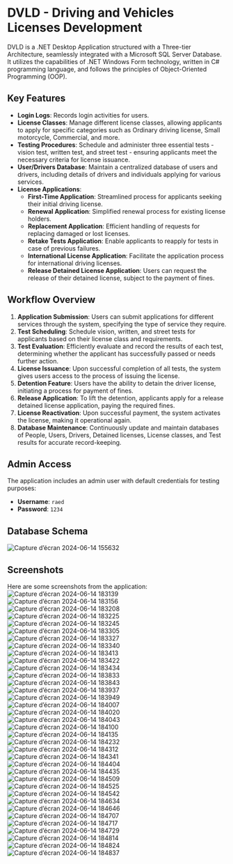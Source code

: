 # DVLD - Driving and Vehicles Licenses Development

DVLD is a .NET Desktop Application structured with a Three-tier Architecture, seamlessly integrated with a Microsoft SQL Server Database. It utilizes the capabilities of .NET Windows Form technology, written in C# programming language, and follows the principles of Object-Oriented Programming (OOP).

## Key Features

- **Login Logs**: Records login activities for users.
- **License Classes**: Manage different license classes, allowing applicants to apply for specific categories such as Ordinary driving license, Small motorcycle, Commercial, and more.
- **Testing Procedures**: Schedule and administer three essential tests - vision test, written test, and street test - ensuring applicants meet the necessary criteria for license issuance.
- **User/Drivers Database**: Maintain a centralized database of users and drivers, including details of drivers and individuals applying for various services.
- **License Applications**:
  - **First-Time Application**: Streamlined process for applicants seeking their initial driving license.
  - **Renewal Application**: Simplified renewal process for existing license holders.
  - **Replacement Application**: Efficient handling of requests for replacing damaged or lost licenses.
  - **Retake Tests Application**: Enable applicants to reapply for tests in case of previous failures.
  - **International License Application**: Facilitate the application process for international driving licenses.
  - **Release Detained License Application**: Users can request the release of their detained license, subject to the payment of fines.

## Workflow Overview

1. **Application Submission**: Users can submit applications for different services through the system, specifying the type of service they require.
2. **Test Scheduling**: Schedule vision, written, and street tests for applicants based on their license class and requirements.
3. **Test Evaluation**: Efficiently evaluate and record the results of each test, determining whether the applicant has successfully passed or needs further action.
4. **License Issuance**: Upon successful completion of all tests, the system gives users access to the process of issuing the license.
5. **Detention Feature**: Users have the ability to detain the driver license, initiating a process for payment of fines.
6. **Release Application**: To lift the detention, applicants apply for a release detained license application, paying the required fines.
7. **License Reactivation**: Upon successful payment, the system activates the license, making it operational again.
8. **Database Maintenance**: Continuously update and maintain databases of People, Users, Drivers, Detained licenses, License classes, and Test results for accurate record-keeping.

## Admin Access

The application includes an admin user with default credentials for testing purposes:

- **Username**: `raed`
- **Password**: `1234`

##  Database Schema
![Capture d’écran 2024-06-14 155632](https://github.com/raedzayoud/Driver-and-Vehicule-Licenses-Departement-DVLD/assets/124729087/0875bd64-696a-41b0-8c1b-c5a85acfd8ce)
## Screenshots
Here are some screenshots from the application:
![Capture d’écran 2024-06-14 183139](https://github.com/raedzayoud/Driver-and-Vehicule-Licenses-Departement-DVLD/assets/124729087/ff992f16-77ca-4783-97a2-de67fbbfa86f)
![Capture d’écran 2024-06-14 183156](https://github.com/raedzayoud/Driver-and-Vehicule-Licenses-Departement-DVLD/assets/124729087/65e4ab84-bdaa-4c52-b841-ec826c11a4e5)
![Capture d’écran 2024-06-14 183208](https://github.com/raedzayoud/Driver-and-Vehicule-Licenses-Departement-DVLD/assets/124729087/abb97e67-e03b-4837-8376-c3cdd13a8587)
![Capture d’écran 2024-06-14 183225](https://github.com/raedzayoud/Driver-and-Vehicule-Licenses-Departement-DVLD/assets/124729087/cbd3bb9b-8641-4685-a498-7ed1af88bb7a)
![Capture d’écran 2024-06-14 183245](https://github.com/raedzayoud/Driver-and-Vehicule-Licenses-Departement-DVLD/assets/124729087/fc3dd2e9-c4cd-480e-b230-d50b98f4d5a1)
![Capture d’écran 2024-06-14 183305](https://github.com/raedzayoud/Driver-and-Vehicule-Licenses-Departement-DVLD/assets/124729087/7507ccc0-36bf-44fa-b93e-956280b54a80)
![Capture d’écran 2024-06-14 183327](https://github.com/raedzayoud/Driver-and-Vehicule-Licenses-Departement-DVLD/assets/124729087/0d0e7050-1c42-43dc-b42b-e0b65a16f576)
![Capture d’écran 2024-06-14 183340](https://github.com/raedzayoud/Driver-and-Vehicule-Licenses-Departement-DVLD/assets/124729087/6cc29173-076c-4c26-97aa-8ef11134313d)
![Capture d’écran 2024-06-14 183413](https://github.com/raedzayoud/Driver-and-Vehicule-Licenses-Departement-DVLD/assets/124729087/728d121c-4759-4438-8443-062ab0869ddb)
![Capture d’écran 2024-06-14 183422](https://github.com/raedzayoud/Driver-and-Vehicule-Licenses-Departement-DVLD/assets/124729087/751c6bd4-77be-40f5-86fa-6d2e6101d417)
![Capture d’écran 2024-06-14 183434](https://github.com/raedzayoud/Driver-and-Vehicule-Licenses-Departement-DVLD/assets/124729087/cf0e433b-feb7-4ec0-9b8e-6d365025ae5d)
![Capture d’écran 2024-06-14 183833](https://github.com/raedzayoud/Driver-and-Vehicule-Licenses-Departement-DVLD/assets/124729087/61fcee95-0126-438b-8b48-bc546e51386a)
![Capture d’écran 2024-06-14 183843](https://github.com/raedzayoud/Driver-and-Vehicule-Licenses-Departement-DVLD/assets/124729087/58c76d1d-65fc-4f94-ab7c-d199d02365c9)
![Capture d’écran 2024-06-14 183937](https://github.com/raedzayoud/Driver-and-Vehicule-Licenses-Departement-DVLD/assets/124729087/93512d77-661f-4d3c-aa9c-bee177c56a0c)
![Capture d’écran 2024-06-14 183949](https://github.com/raedzayoud/Driver-and-Vehicule-Licenses-Departement-DVLD/assets/124729087/691621cc-0d24-4d62-85ac-ebb681847462)
![Capture d’écran 2024-06-14 184007](https://github.com/raedzayoud/Driver-and-Vehicule-Licenses-Departement-DVLD/assets/124729087/8405c7fc-154b-4264-acec-e1048d48c466)
![Capture d’écran 2024-06-14 184020](https://github.com/raedzayoud/Driver-and-Vehicule-Licenses-Departement-DVLD/assets/124729087/36c50196-33e2-41e5-a26e-ad3bed855c4d)
![Capture d’écran 2024-06-14 184043](https://github.com/raedzayoud/Driver-and-Vehicule-Licenses-Departement-DVLD/assets/124729087/9b373252-1daa-454b-b948-e098f60919ca)
![Capture d’écran 2024-06-14 184100](https://github.com/raedzayoud/Driver-and-Vehicule-Licenses-Departement-DVLD/assets/124729087/338ec638-35d5-4391-a108-7a22f2ddc4ed)
![Capture d’écran 2024-06-14 184135](https://github.com/raedzayoud/Driver-and-Vehicule-Licenses-Departement-DVLD/assets/124729087/248d51aa-306c-4023-ac61-2f7e948cf146)
![Capture d’écran 2024-06-14 184232](https://github.com/raedzayoud/Driver-and-Vehicule-Licenses-Departement-DVLD/assets/124729087/3f215820-3a9c-4595-aafc-50e2c06dd723)
![Capture d’écran 2024-06-14 184312](https://github.com/raedzayoud/Driver-and-Vehicule-Licenses-Departement-DVLD/assets/124729087/bdb86c37-043a-44a7-8801-3371faf6bb4b)
![Capture d’écran 2024-06-14 184341](https://github.com/raedzayoud/Driver-and-Vehicule-Licenses-Departement-DVLD/assets/124729087/a8f9649f-57c8-4ef0-8e05-3885cf3b15ee)
![Capture d’écran 2024-06-14 184404](https://github.com/raedzayoud/Driver-and-Vehicule-Licenses-Departement-DVLD/assets/124729087/f4388079-39e3-4c79-b198-cfb499d68e96)
![Capture d’écran 2024-06-14 184435](https://github.com/raedzayoud/Driver-and-Vehicule-Licenses-Departement-DVLD/assets/124729087/706df652-b313-4274-ae54-a65406394d6a)
![Capture d’écran 2024-06-14 184509](https://github.com/raedzayoud/Driver-and-Vehicule-Licenses-Departement-DVLD/assets/124729087/4caed504-5e89-4135-a55f-81072183648b)
![Capture d’écran 2024-06-14 184525](https://github.com/raedzayoud/Driver-and-Vehicule-Licenses-Departement-DVLD/assets/124729087/3254f8ca-2ae9-4d84-b87d-321715e0d0f3)
![Capture d’écran 2024-06-14 184542](https://github.com/raedzayoud/Driver-and-Vehicule-Licenses-Departement-DVLD/assets/124729087/27ed7dc6-3bd9-422a-8a05-1d8d367a653e)
![Capture d’écran 2024-06-14 184634](https://github.com/raedzayoud/Driver-and-Vehicule-Licenses-Departement-DVLD/assets/124729087/da63a590-cc5a-412e-b0ae-15c2ce7f1cd7)
![Capture d’écran 2024-06-14 184646](https://github.com/raedzayoud/Driver-and-Vehicule-Licenses-Departement-DVLD/assets/124729087/6db884b3-447a-4b46-8dbd-5034bb0df16a)
![Capture d’écran 2024-06-14 184707](https://github.com/raedzayoud/Driver-and-Vehicule-Licenses-Departement-DVLD/assets/124729087/3f919b29-0205-4699-b039-145bedb79328)
![Capture d’écran 2024-06-14 184717](https://github.com/raedzayoud/Driver-and-Vehicule-Licenses-Departement-DVLD/assets/124729087/e6e196e8-082f-4ef7-864b-703058902a71)
![Capture d’écran 2024-06-14 184729](https://github.com/raedzayoud/Driver-and-Vehicule-Licenses-Departement-DVLD/assets/124729087/1bcfaf74-1226-4411-880a-cfae8b60ecd7)
![Capture d’écran 2024-06-14 184814](https://github.com/raedzayoud/Driver-and-Vehicule-Licenses-Departement-DVLD/assets/124729087/b07961f6-908a-4b85-a636-09de52aa8f12)
![Capture d’écran 2024-06-14 184824](https://github.com/raedzayoud/Driver-and-Vehicule-Licenses-Departement-DVLD/assets/124729087/3b320052-bcf1-485c-b5b6-69a9a57734e9)
![Capture d’écran 2024-06-14 184837](https://github.com/raedzayoud/Driver-and-Vehicule-Licenses-Departement-DVLD/assets/124729087/b86b5eb9-f97e-4da9-906e-3e2554f39663)

